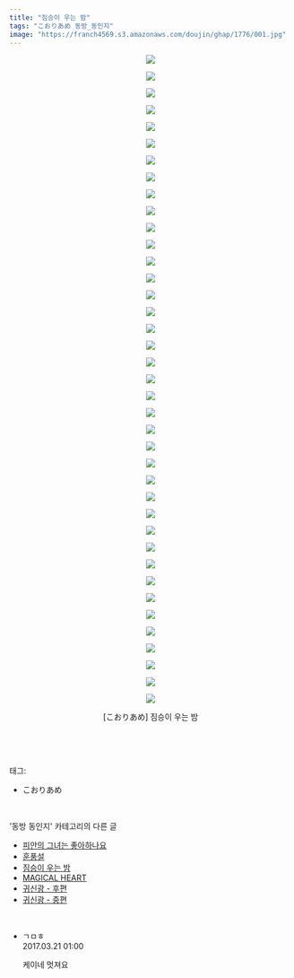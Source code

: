 ```yaml
---
title: "짐승이 우는 밤"
tags: "こおりあめ 동방_동인지"
image: "https://franch4569.s3.amazonaws.com/doujin/ghap/1776/001.jpg"
---
```

<div class="article">
<p style="text-align: center; clear: none; float: none;"><img src="{{ site.imgserver2 }}/ghap/1776/001.jpg"/></p>
<p style="text-align: center; clear: none; float: none;"><img src="{{ site.imgserver2 }}/ghap/1776/002.jpg"/></p>
<p style="text-align: center; clear: none; float: none;"><img src="{{ site.imgserver2 }}/ghap/1776/003.jpg"/></p>
<p style="text-align: center; clear: none; float: none;"><img src="{{ site.imgserver2 }}/ghap/1776/004.jpg"/></p>
<p style="text-align: center; clear: none; float: none;"><img src="{{ site.imgserver2 }}/ghap/1776/005.jpg"/></p>
<p style="text-align: center; clear: none; float: none;"><img src="{{ site.imgserver2 }}/ghap/1776/006.jpg"/></p>
<p style="text-align: center; clear: none; float: none;"><img src="{{ site.imgserver2 }}/ghap/1776/007.jpg"/></p>
<p style="text-align: center; clear: none; float: none;"><img src="{{ site.imgserver2 }}/ghap/1776/008.jpg"/></p>
<p style="text-align: center; clear: none; float: none;"><img src="{{ site.imgserver2 }}/ghap/1776/009.jpg"/></p>
<p style="text-align: center; clear: none; float: none;"><img src="{{ site.imgserver2 }}/ghap/1776/010.jpg"/></p>
<p style="text-align: center; clear: none; float: none;"><img src="{{ site.imgserver2 }}/ghap/1776/011.jpg"/></p>
<p style="text-align: center; clear: none; float: none;"><img src="{{ site.imgserver2 }}/ghap/1776/012.jpg"/></p>
<p style="text-align: center; clear: none; float: none;"><img src="{{ site.imgserver2 }}/ghap/1776/013.jpg"/></p>
<p style="text-align: center; clear: none; float: none;"><img src="{{ site.imgserver2 }}/ghap/1776/014.jpg"/></p>
<p style="text-align: center; clear: none; float: none;"><img src="{{ site.imgserver2 }}/ghap/1776/015.jpg"/></p>
<p style="text-align: center; clear: none; float: none;"><img src="{{ site.imgserver2 }}/ghap/1776/016.jpg"/></p>
<p style="text-align: center; clear: none; float: none;"><img src="{{ site.imgserver2 }}/ghap/1776/017.jpg"/></p>
<p style="text-align: center; clear: none; float: none;"><img src="{{ site.imgserver2 }}/ghap/1776/018.jpg"/></p>
<p style="text-align: center; clear: none; float: none;"><img src="{{ site.imgserver2 }}/ghap/1776/019.jpg"/></p>
<p style="text-align: center; clear: none; float: none;"><img src="{{ site.imgserver2 }}/ghap/1776/020.jpg"/></p>
<p style="text-align: center; clear: none; float: none;"><img src="{{ site.imgserver2 }}/ghap/1776/021.jpg"/></p>
<p style="text-align: center; clear: none; float: none;"><img src="{{ site.imgserver2 }}/ghap/1776/022.jpg"/></p>
<p style="text-align: center; clear: none; float: none;"><img src="{{ site.imgserver2 }}/ghap/1776/023.jpg"/></p>
<p style="text-align: center; clear: none; float: none;"><img src="{{ site.imgserver2 }}/ghap/1776/024.jpg"/></p>
<p style="text-align: center; clear: none; float: none;"><img src="{{ site.imgserver2 }}/ghap/1776/025.jpg"/></p>
<p style="text-align: center; clear: none; float: none;"><img src="{{ site.imgserver2 }}/ghap/1776/026.jpg"/></p>
<p style="text-align: center; clear: none; float: none;"><img src="{{ site.imgserver2 }}/ghap/1776/027.jpg"/></p>
<p style="text-align: center; clear: none; float: none;"><img src="{{ site.imgserver2 }}/ghap/1776/028.jpg"/></p>
<p style="text-align: center; clear: none; float: none;"><img src="{{ site.imgserver2 }}/ghap/1776/029.jpg"/></p>
<p style="text-align: center; clear: none; float: none;"><img src="{{ site.imgserver2 }}/ghap/1776/030.jpg"/></p>
<p style="text-align: center; clear: none; float: none;"><img src="{{ site.imgserver2 }}/ghap/1776/031.jpg"/></p>
<p style="text-align: center; clear: none; float: none;"><img src="{{ site.imgserver2 }}/ghap/1776/032.jpg"/></p>
<p style="text-align: center; clear: none; float: none;"><img src="{{ site.imgserver2 }}/ghap/1776/033.jpg"/></p>
<p style="text-align: center; clear: none; float: none;"><img src="{{ site.imgserver2 }}/ghap/1776/034.jpg"/></p>
<p style="text-align: center; clear: none; float: none;"><img src="{{ site.imgserver2 }}/ghap/1776/035.jpg"/></p>
<p style="text-align: center; clear: none; float: none;"><img src="{{ site.imgserver2 }}/ghap/1776/036.jpg"/></p>
<p style="text-align: center; clear: none; float: none;"><img src="{{ site.imgserver2 }}/ghap/1776/037.jpg"/></p>
<p style="text-align: center; clear: none; float: none;"><img src="{{ site.imgserver2 }}/ghap/1776/038.jpg"/></p>
<p style="text-align: center; clear: none; float: none;"><img src="{{ site.imgserver2 }}/ghap/1776/039.jpg"/></p>
<p style="text-align: center; clear: none; float: none;">[こおりあめ] 짐승이 우는 밤</p>
<p><br/></p>
</div><br/>
<div class="tagTrail">
<p>태그: </p>
<ul>
<li>こおりあめ</li>
</ul>
</div><br/>
<div class="another">
<p>'동방 동인지' 카테고리의 다른 글</p>
<ul>
<li><a href="/ghap_1779">피안의 그녀는 좋아하나요</a></li>
<li><a href="/ghap_1778">훈풍설</a></li>
<li><a href="/ghap_1776">짐승이 우는 밤</a></li>
<li><a href="/ghap_1775">MAGICAL HEART</a></li>
<li><a href="/ghap_1774">귀신광 - 후편</a></li>
<li><a href="/ghap_1773">귀신광 - 중편</a></li>
</ul>
</div><br/>
<div class="cb_module cb_fluid">
<div class="cb_wrt cb_profile">
<div class="comment">
<ul>
<li class="cb_thumb_off" id="comment14944673">
<div class="cb_comment_area">
<div class="cb_info_area">
<div class="cb_section">
<span class="cb_nick_name">ㄱㅁㅎ</span>
</div>
<div class="cb_section">
<span class="cb_date">2017.03.21 01:00 </span>
</div>
</div>
<div class="cb_dsc_comment">
<p class="cb_dsc">
											케이네 멋져요
										</p>
</div>
</div></li>
</ul>
</div>
</div><!-- commentList close -->
</div><br/>
